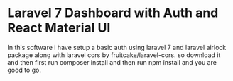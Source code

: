 # Laravel 7 Dashboard with Auth and React Material UI
In this software i have setup a basic auth using laravel 7 and laravel airlock package along with laravel cors by fruitcake/laravel-cors. so download it and then first run composer install and then run npm install and you are good to go.

